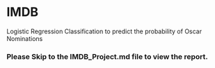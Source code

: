 # IMDB
Logistic Regression Classification to predict the probability of Oscar Nominations

### Please Skip to the IMDB_Project.md file to view the report. 
